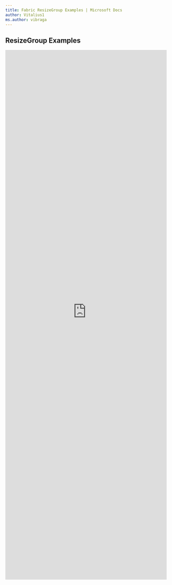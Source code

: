 ```yaml
---
title: Fabric ResizeGroup Examples | Microsoft Docs
author: Vitalius1
ms.author: vibraga
---
```


## ResizeGroup Examples

<iframe 
    title='ResizeGroup Examples'
    src='https://fabricweb.z5.web.core.windows.net/pr-deploy-site/refs/heads/master/fabric-website-resources/dist/index.html#/examples/resizegroup?docsExample=true'
    frameborder='no'
    height='1650'
    style='width: 100%;'
>